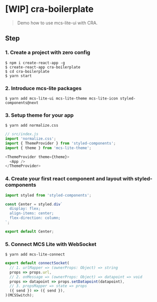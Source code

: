 # \[WIP\] cra-boilerplate

> Demo how to use mcs-lite-ui with CRA.

## Step

### 1. Create a project with zero config

```
$ npm i create-react-app -g
$ create-react-app cra-boilerplate
$ cd cra-boilerplate
$ yarn start
```

### 2. Introduce mcs-lite packages

```
$ yarn add mcs-lite-ui mcs-lite-theme mcs-lite-icon styled-components@next
```

### 3. Setup theme for your app

```
$ yarn add normalize.css
```

```js
// src/index.js
import 'normalize.css';
import { ThemeProvider } from 'styled-components';
import { theme } from 'mcs-lite-theme';

<ThemeProvider theme={theme}>
  <App />
</ThemeProvider>
```

### 4. Create your first react component and layout with styled-components

```js
import styled from 'styled-components';

const Center = styled.div`
  display: flex;
  align-items: center;
  flex-direction: column;
`;

export default Center;
```

### 5. Connect MCS Lite with WebSocket

```
$ yarn add mcs-lite-connect
```

```js
export default connectSocket(
  // 1. urlMapper => (ownerProps: Object) => string
  props => props.url,
  // 2. onMessage => (ownerProps: Object) => datapoint => void
  props => datapoint => props.setDatapoint(datapoint),
  // 3. propsMapper => state => props
  ({ send }) => ({ send }),
)(MCSSwitch);
```
